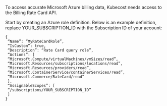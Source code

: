To access accurate Microsoft Azure billing data, Kubecost needs access to the Billing Rate Card API.

Start by creating an Azure role definition. Below is an example definition, replace YOUR_SUBSCRIPTION_ID with the Subscription ID of your account:

```
{
 “Name”: “MyRateCardRole”,
 “IsCustom”: true,
 “Description”: “Rate Card query role”,
 “Actions”: [
 “Microsoft.Compute/virtualMachines/vmSizes/read”,
 “Microsoft.Resources/subscriptions/locations/read”,
 “Microsoft.Resources/providers/read”,
 “Microsoft.ContainerService/containerServices/read”,
 “Microsoft.Commerce/RateCard/read”
 ],
 “AssignableScopes”: [
 “/subscriptions/YOUR_SUBSCRIPTION_ID”
 ]
}
```
